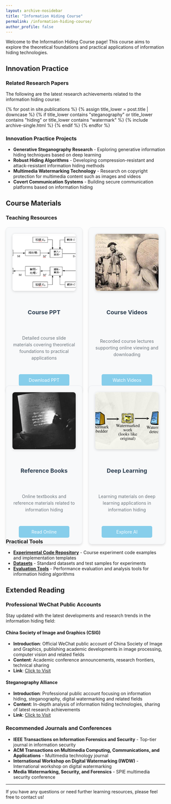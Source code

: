 ```yaml
---
layout: archive-nosidebar
title: "Information Hiding Course"
permalink: /information-hiding-course/
author_profile: false
---
```


Welcome to the Information Hiding Course page! This course aims to explore the theoretical foundations and practical applications of information hiding technologies.

## Innovation Practice

### Related Research Papers

The following are the latest research achievements related to the information hiding course:

{% for post in site.publications %}
  {% assign title_lower = post.title | downcase %}
  {% if title_lower contains "steganography" or title_lower contains "hiding" or title_lower contains "watermark" %}
{% include archive-single.html %}
  {% endif %}
{% endfor %}

### Innovation Practice Projects

- **Generative Steganography Research** - Exploring generative information hiding techniques based on deep learning
- **Robust Hiding Algorithms** - Developing compression-resistant and attack-resistant information hiding methods
- **Multimedia Watermarking Technology** - Research on copyright protection for multimedia content such as images and videos
- **Covert Communication Systems** - Building secure communication platforms based on information hiding

## Course Materials

### Teaching Resources

<div class="teaching-resources-grid" style="display: grid; grid-template-columns: repeat(2, 1fr); gap: 20px; margin: 20px 0; max-width: 1000px; margin-left: auto; margin-right: auto;">
  
  <!-- Course PPT Card -->
  <div class="resource-card" style="background: #f8f9fa; border: 1px solid #e9ecef; border-radius: 10px; padding: 20px; box-shadow: 0 4px 6px rgba(0,0,0,0.1); transition: transform 0.3s ease, box-shadow 0.3s ease; display: flex; flex-direction: column; height: 100%;">
    <div style="text-align: center; margin-bottom: 15px; flex-shrink: 0;">
      <img src="/images/information_hide/PPT.png" alt="Course PPT Materials" style="width: 100%; max-width: 250px; height: 180px; object-fit: cover; border-radius: 8px; box-shadow: 0 2px 8px rgba(0,0,0,0.15);">
    </div>
    <div style="display: flex; flex-direction: column; flex-grow: 1;">
      <h4 style="color: #2c3e50; margin-bottom: 10px; text-align: center; font-size: 18px; min-height: 50px; display: flex; align-items: center; justify-content: center;">Course PPT</h4>
      <p style="color: #6c757d; text-align: center; margin-bottom: 20px; line-height: 1.5; flex-grow: 1; display: flex; align-items: center; justify-content: center; min-height: 60px;">Detailed course slide materials covering theoretical foundations to practical applications</p>
      <div style="text-align: center; margin-top: auto;">
        <a href="#" style="background: #87CEEB; color: white; padding: 10px 20px; border-radius: 5px; text-decoration: none; font-size: 14px; display: inline-block; min-width: 120px;">Download PPT</a>
      </div>
    </div>
  </div>

  <!-- Course Videos Card -->
  <div class="resource-card" style="background: #f8f9fa; border: 1px solid #e9ecef; border-radius: 10px; padding: 20px; box-shadow: 0 4px 6px rgba(0,0,0,0.1); transition: transform 0.3s ease, box-shadow 0.3s ease; display: flex; flex-direction: column; height: 100%;">
    <div style="text-align: center; margin-bottom: 15px; flex-shrink: 0;">
      <img src="/images/information_hide/course1.png" alt="Course Videos" style="width: 100%; max-width: 250px; height: 180px; object-fit: cover; border-radius: 8px; box-shadow: 0 2px 8px rgba(0,0,0,0.15);">
    </div>
    <div style="display: flex; flex-direction: column; flex-grow: 1;">
      <h4 style="color: #2c3e50; margin-bottom: 10px; text-align: center; font-size: 18px; min-height: 50px; display: flex; align-items: center; justify-content: center;">Course Videos</h4>
      <p style="color: #6c757d; text-align: center; margin-bottom: 20px; line-height: 1.5; flex-grow: 1; display: flex; align-items: center; justify-content: center; min-height: 60px;">Recorded course lectures supporting online viewing and downloading</p>
      <div style="text-align: center; margin-top: auto;">
        <a href="#" style="background: #87CEEB; color: white; padding: 10px 20px; border-radius: 5px; text-decoration: none; font-size: 14px; display: inline-block; min-width: 120px;">Watch Videos</a>
      </div>
    </div>
  </div>

  <!-- Online Reference Books Card -->
  <div class="resource-card" style="background: #f8f9fa; border: 1px solid #e9ecef; border-radius: 10px; padding: 20px; box-shadow: 0 4px 6px rgba(0,0,0,0.1); transition: transform 0.3s ease, box-shadow 0.3s ease; display: flex; flex-direction: column; height: 100%;">
    <div style="text-align: center; margin-bottom: 15px; flex-shrink: 0;">
      <img src="/images/information_hide/course2.png" alt="Online Reference Books" style="width: 100%; max-width: 250px; height: 180px; object-fit: cover; border-radius: 8px; box-shadow: 0 2px 8px rgba(0,0,0,0.15);">
    </div>
    <div style="display: flex; flex-direction: column; flex-grow: 1;">
      <h4 style="color: #2c3e50; margin-bottom: 10px; text-align: center; font-size: 18px; min-height: 50px; display: flex; align-items: center; justify-content: center;">Reference Books</h4>
      <p style="color: #6c757d; text-align: center; margin-bottom: 20px; line-height: 1.5; flex-grow: 1; display: flex; align-items: center; justify-content: center; min-height: 60px;">Online textbooks and reference materials related to information hiding</p>
      <div style="text-align: center; margin-top: auto;">
        <a href="#" style="background: #87CEEB; color: white; padding: 10px 20px; border-radius: 5px; text-decoration: none; font-size: 14px; display: inline-block; min-width: 120px;">Read Online</a>
      </div>
    </div>
  </div>

  <!-- Deep Learning Resources Card -->
  <div class="resource-card" style="background: #f8f9fa; border: 1px solid #e9ecef; border-radius: 10px; padding: 20px; box-shadow: 0 4px 6px rgba(0,0,0,0.1); transition: transform 0.3s ease, box-shadow 0.3s ease; display: flex; flex-direction: column; height: 100%;">
    <div style="text-align: center; margin-bottom: 15px; flex-shrink: 0;">
      <img src="/images/information_hide/course3.png" alt="Deep Learning Resources" style="width: 100%; max-width: 250px; height: 180px; object-fit: cover; border-radius: 8px; box-shadow: 0 2px 8px rgba(0,0,0,0.15);">
    </div>
    <div style="display: flex; flex-direction: column; flex-grow: 1;">
      <h4 style="color: #2c3e50; margin-bottom: 10px; text-align: center; font-size: 18px; min-height: 50px; display: flex; align-items: center; justify-content: center;">Deep Learning</h4>
      <p style="color: #6c757d; text-align: center; margin-bottom: 20px; line-height: 1.5; flex-grow: 1; display: flex; align-items: center; justify-content: center; min-height: 60px;">Learning materials on deep learning applications in information hiding</p>
      <div style="text-align: center; margin-top: auto;">
        <a href="#" style="background: #87CEEB; color: white; padding: 10px 20px; border-radius: 5px; text-decoration: none; font-size: 14px; display: inline-block; min-width: 120px;">Explore AI</a>
      </div>
    </div>
  </div>

</div>

<style>
  /* 2x2 Grid Layout */
  .teaching-resources-grid {
    display: grid;
    grid-template-columns: repeat(2, 1fr);
    gap: 20px;
    margin: 20px auto;
    max-width: 1000px;
  }
  
  /* Resource Card Base Styles */
  .resource-card {
    background: #f8f9fa;
    border: 1px solid #e9ecef;
    border-radius: 10px;
    padding: 20px;
    box-shadow: 0 4px 6px rgba(0,0,0,0.1);
    transition: transform 0.3s ease, box-shadow 0.3s ease;
    display: flex;
    flex-direction: column;
    height: 100%;
  }
  
  /* Responsive design for smaller screens */
  @media (max-width: 768px) {
    .teaching-resources-grid {
      grid-template-columns: 1fr;
      max-width: 400px;
    }
    
    .resource-card img {
      height: 160px !important;
    }
    
    .resource-card h4 {
      min-height: 40px !important;
      font-size: 16px !important;
    }
    
    .resource-card p {
      min-height: 50px !important;
    }
    
    .resource-card a {
      padding: 8px 16px !important;
      font-size: 13px !important;
      min-width: 100px !important;
    }
  }
  
  /* Hover effects for cards */
  .resource-card:hover {
    transform: translateY(-5px);
    box-shadow: 0 8px 15px rgba(0,0,0,0.2) !important;
  }
  
  /* Button hover effects */
  .resource-card a:hover {
    background-color: #5F9EA0 !important;
    opacity: 0.9;
    transform: scale(1.05);
    transition: all 0.3s ease;
  }
  
  /* Image consistency */
  .resource-card img {
    width: 100%;
    max-width: 250px;
    height: 180px;
    object-fit: cover;
    border-radius: 8px;
    box-shadow: 0 2px 8px rgba(0,0,0,0.15);
  }
  
  /* Title alignment */
  .resource-card h4 {
    color: #2c3e50;
    margin-bottom: 10px;
    text-align: center;
    font-size: 18px;
    min-height: 50px;
    display: flex;
    align-items: center;
    justify-content: center;
  }
  
  /* Description alignment */
  .resource-card p {
    color: #6c757d;
    text-align: center;
    margin-bottom: 20px;
    line-height: 1.5;
    flex-grow: 1;
    display: flex;
    align-items: center;
    justify-content: center;
    min-height: 60px;
  }
  
  /* Button alignment */
  .resource-card a {
    background-color: #87CEEB !important;
    color: white !important;
    padding: 10px 20px;
    border-radius: 5px;
    text-decoration: none;
    font-size: 14px;
    display: inline-block;
    min-width: 120px;
    text-align: center;
  }
  
  /* Button hover effect */
  .resource-card a:hover {
    background-color: #5F9EA0 !important;
    opacity: 0.9;
    transform: scale(1.05);
    transition: all 0.3s ease;
  }
</style>

### Practical Tools

- **[Experimental Code Repository](#)** - Course experiment code examples and implementation templates
- **[Datasets](#)** - Standard datasets and test samples for experiments
- **[Evaluation Tools](#)** - Performance evaluation and analysis tools for information hiding algorithms

## Extended Reading

### Professional WeChat Public Accounts

Stay updated with the latest developments and research trends in the information hiding field:

#### China Society of Image and Graphics (CSIG)
- **Introduction**: Official WeChat public account of China Society of Image and Graphics, publishing academic developments in image processing, computer vision and related fields
- **Content**: Academic conference announcements, research frontiers, technical sharing
- **Link**: [Click to Visit](https://mp.weixin.qq.com/s/RsypZCwTau7o5ozVSPCrbw)

#### Steganography Alliance
- **Introduction**: Professional public account focusing on information hiding, steganography, digital watermarking and related fields
- **Content**: In-depth analysis of information hiding technologies, sharing of latest research achievements
- **Link**: [Click to Visit](https://mp.weixin.qq.com/s/nbpSEN1KkScjEVvrY-B6Xw)

### Recommended Journals and Conferences

- **IEEE Transactions on Information Forensics and Security** - Top-tier journal in information security
- **ACM Transactions on Multimedia Computing, Communications, and Applications** - Multimedia technology journal
- **International Workshop on Digital Watermarking (IWDW)** - International workshop on digital watermarking
- **Media Watermarking, Security, and Forensics** - SPIE multimedia security conference

---

If you have any questions or need further learning resources, please feel free to contact us!